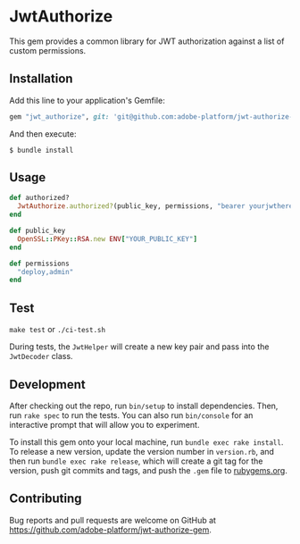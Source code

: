 # JwtAuthorize

This gem provides a common library for JWT authorization against a list of custom permissions.

## Installation

Add this line to your application's Gemfile:

```ruby
gem "jwt_authorize", git: 'git@github.com:adobe-platform/jwt-authorize-gem.git'
```

And then execute:

    $ bundle install

## Usage

```ruby
def authorized?
  JwtAuthorize.authorized?(public_key, permissions, "bearer yourjwthere", "org/repo")
end

def public_key
  OpenSSL::PKey::RSA.new ENV["YOUR_PUBLIC_KEY"]
end

def permissions
  "deploy,admin"
end
```

## Test
`make test` or `./ci-test.sh`

During tests, the `JwtHelper` will create a new key pair and pass into the `JwtDecoder` class.

## Development

After checking out the repo, run `bin/setup` to install dependencies. Then, run `rake spec` to run the tests. You can also run `bin/console` for an interactive prompt that will allow you to experiment.

To install this gem onto your local machine, run `bundle exec rake install`. To release a new version, update the version number in `version.rb`, and then run `bundle exec rake release`, which will create a git tag for the version, push git commits and tags, and push the `.gem` file to [rubygems.org](https://rubygems.org).

## Contributing

Bug reports and pull requests are welcome on GitHub at https://github.com/adobe-platform/jwt-authorize-gem.

